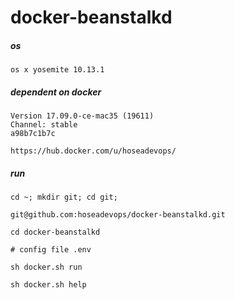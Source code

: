 # docker-beanstalkd

##### os
    os x yosemite 10.13.1
    
##### dependent on docker
    Version 17.09.0-ce-mac35 (19611)
    Channel: stable
    a98b7c1b7c
   
    https://hub.docker.com/u/hoseadevops/
##### run  
    cd ~; mkdir git; cd git;
 
    git@github.com:hoseadevops/docker-beanstalkd.git
    
    cd docker-beanstalkd
    
    # config file .env 
 
    sh docker.sh run
  
    sh docker.sh help

    